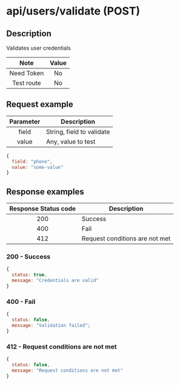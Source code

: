 # api/users/validate (POST)

## Description

Validates user credentials

|    Note    | Value |
| :--------: | :---: |
| Need Token |  No   |
| Test route |  No   |

## Request example

| Parameter | Description               |
| :-------: | ------------------------- |
|   field   | String, field to validate |
|   value   | Any, value to test        |

```js
{
  field: "phone",
  value: "some-value"
}
```

## Response examples

| Response Status code | Description                    |
| :------------------: | ------------------------------ |
|         200          | Success                        |
|         400          | Fail                           |
|         412          | Request conditions are not met |

### 200 - Success

```js
{
  status: true,
  message: "Credentials are valid"
}
```

### 400 - Fail

```js
{
  status: false,
  message: "Validation failed";
}
```

### 412 - Request conditions are not met

```js
{
  status: false,
  message: "Request conditions are not met"
}
```
